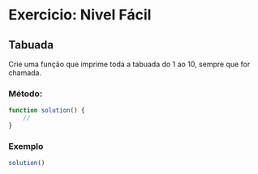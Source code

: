 # Exercicio: Nivel Fácil

## Tabuada

Crie uma função que imprime toda a tabuada do 1 ao 10, sempre que for chamada.




### Método:

```javascript
function solution() {
    // 
}

```

### Exemplo

```javascript
solution() 


```
